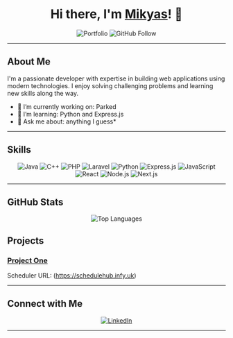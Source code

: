 <!-- Banner Section -->
<div align="center">
  <!--<img src="https://your-banner-image-link.com/banner.png" alt="Banner" width="100%" />-->
</div>

<h1 align="center">Hi there, I'm <a href="https:github.com/mickheas">Mikyas</a>! 👋</h1>

<p align="center">
  <img src="https://img.shields.io/badge/About-Mikyas-Mickheas" alt="Portfolio">
  <img src="https://img.shields.io/github/followers/mickheas?label=Follow&style=social" alt="GitHub Follow">
</p>

---

## About Me

I'm a passionate developer with expertise in building web applications using modern technologies. I enjoy solving challenging problems and learning new skills along the way.  
- 🔭 I’m currently working on: Parked  
- 🌱 I’m learning: Python and Express.js  
- 💬 Ask me about: anything I guess*

---

## Skills

<div align="center">
  <img src="https://img.shields.io/badge/Java-007396?style=for-the-badge&logo=java&logoColor=white" alt="Java" />
  <img src="https://img.shields.io/badge/C++-00599C?style=for-the-badge&logo=c%2B%2B&logoColor=white" alt="C++" />
  <img src="https://img.shields.io/badge/PHP-777BB4?style=for-the-badge&logo=php&logoColor=white" alt="PHP" />
  <img src="https://img.shields.io/badge/Laravel-FF2D20?style=for-the-badge&logo=laravel&logoColor=white" alt="Laravel" />
  <img src="https://img.shields.io/badge/Python-3776AB?style=for-the-badge&logo=python&logoColor=white" alt="Python" />
  <img src="https://img.shields.io/badge/Express.js-404D59?style=for-the-badge&logo=express&logoColor=white" alt="Express.js" />
  <img src="https://img.shields.io/badge/JavaScript-F7DF1E?style=for-the-badge&logo=javascript&logoColor=black" alt="JavaScript" />
  <img src="https://img.shields.io/badge/React-20232A?style=for-the-badge&logo=react&logoColor=61DAFB" alt="React" />
  <img src="https://img.shields.io/badge/Node.js-339933?style=for-the-badge&logo=nodedotjs&logoColor=white" alt="Node.js" />
  <img src="https://img.shields.io/badge/Next.js-000000?style=for-the-badge&logo=next.js&logoColor=white" alt="Next.js" />
  <!-- Add more badges as needed -->
</div>

---

## GitHub Stats

<div align="center">
  <!-- Overall GitHub Stats -->
  <!--<img src="https://github-readme-stats.vercel.app/api?username=mickheas&show_icons=true&theme=radical" alt="GitHub Stats" />-->
  
  <!-- Most Used Languages -->
  <img src="https://github-readme-stats.vercel.app/api/top-langs/?username=mickheas&layout=compact&theme=radical" alt="Top Languages" />
</div>


## Projects

### [Project One](https://github.com/mickheas/schedulehub)
Scheduler
URL: (https://schedulehub.infy.uk)

<!-- Add more projects as needed -->

---

## Connect with Me

<div align="center">
  <a href="https://linkedin.com/in/yourprofile" target="_blank">
    <img src="https://img.shields.io/badge/LinkedIn-0A66C2?style=for-the-badge&logo=linkedin&logoColor=white" alt="LinkedIn" />
  </a>
</div>

---




